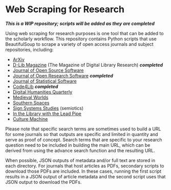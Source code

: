 # Web Scraping for Research

***This is a WIP repository; scripts will be added as they are completed*** 

Using web scraping for research purposes is one tool that can be added to the scholarly workflow. This repository contains Python scripts that use BeautifulSoup to scrape a variety of open access journals and subject repositories, including: 

- [ArXiv](https://arxiv.org/)
- [D-Lib Magazine](http://www.dlib.org/) (The Magazine of Digital Library Research) ***completed***
- [Journal of Open Source Software](https://joss.theoj.org/)
- [Journal of Open Research Software](https://openresearchsoftware.metajnl.com/) ***completed***
- [Journal of Statistical Software](https://www.jstatsoft.org/index)
- [Code4Lib](https://code4lib.org/) ***completed***
- [Digital Humanities Quarterly](http://www.digitalhumanities.org/dhq/)
- [Medieval Worlds](https://medieval.vlg.oeaw.ac.at/index.php/medievalworlds)
- [Southern Spaces](https://southernspaces.org/)
- [Sign Systems Studies](http://www.sss.ut.ee/index.php/sss) (semiotics)
- [In the Library with the Lead Pipe](http://www.inthelibrarywiththeleadpipe.org/)
- [Culture Machine](https://culturemachine.co/)

Please note that specific search terms are sometimes used to build a URL for some journals so that outputs are specific and limited in quantity and serve as proof of concept. Search terms that are specific to your research question need to be included in building the main URL, which can be derived from using the advance search function and the resulting URL. 

When possible, JSON outputs of metadata and/or full text are stored in each directory. For journals that host articles as PDFs, secondary scripts to download those PDFs are included. In these cases, running the first script results in a JSON output of article metadata and the second script uses that JSON output to download the PDFs.


